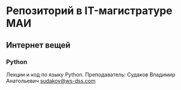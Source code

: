 # Репозиторий в IT-магистратуре МАИ

## Интернет вещей

### Python

Лекции и код по языку Python.
Преподаватель: Судаков Владимир Анатольевич
sudakov@ws-dss.com
